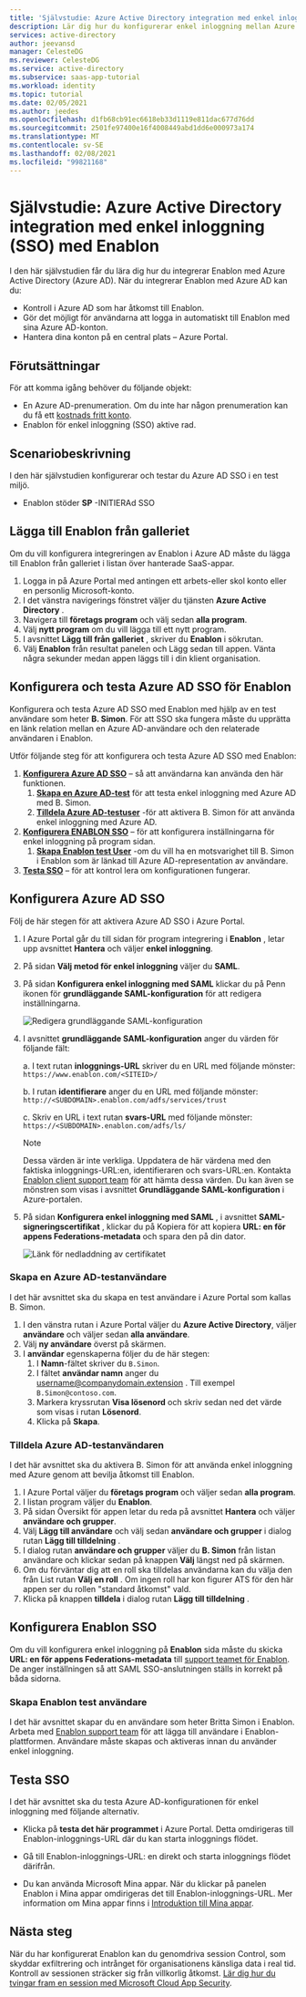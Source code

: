 ```yaml
---
title: 'Självstudie: Azure Active Directory integration med enkel inloggning (SSO) med Enablon | Microsoft Docs'
description: Lär dig hur du konfigurerar enkel inloggning mellan Azure Active Directory och Enablon.
services: active-directory
author: jeevansd
manager: CelesteDG
ms.reviewer: CelesteDG
ms.service: active-directory
ms.subservice: saas-app-tutorial
ms.workload: identity
ms.topic: tutorial
ms.date: 02/05/2021
ms.author: jeedes
ms.openlocfilehash: d1fb68cb91ec6618eb33d1119e811dac677d76dd
ms.sourcegitcommit: 2501fe97400e16f4008449abd1dd6e000973a174
ms.translationtype: MT
ms.contentlocale: sv-SE
ms.lasthandoff: 02/08/2021
ms.locfileid: "99821168"
---
```

# <a name="tutorial-azure-active-directory-single-sign-on-sso-integration-with-enablon"></a>Självstudie: Azure Active Directory integration med enkel inloggning (SSO) med Enablon

I den här självstudien får du lära dig hur du integrerar Enablon med Azure Active Directory (Azure AD). När du integrerar Enablon med Azure AD kan du:

* Kontroll i Azure AD som har åtkomst till Enablon.
* Gör det möjligt för användarna att logga in automatiskt till Enablon med sina Azure AD-konton.
* Hantera dina konton på en central plats – Azure Portal.

## <a name="prerequisites"></a>Förutsättningar

För att komma igång behöver du följande objekt:

* En Azure AD-prenumeration. Om du inte har någon prenumeration kan du få ett [kostnads fritt konto](https://azure.microsoft.com/free/).
* Enablon för enkel inloggning (SSO) aktive rad.

## <a name="scenario-description"></a>Scenariobeskrivning

I den här självstudien konfigurerar och testar du Azure AD SSO i en test miljö.

* Enablon stöder **SP** -INITIERAd SSO

## <a name="adding-enablon-from-the-gallery"></a>Lägga till Enablon från galleriet

Om du vill konfigurera integreringen av Enablon i Azure AD måste du lägga till Enablon från galleriet i listan över hanterade SaaS-appar.

1. Logga in på Azure Portal med antingen ett arbets-eller skol konto eller en personlig Microsoft-konto.
1. I det vänstra navigerings fönstret väljer du tjänsten **Azure Active Directory** .
1. Navigera till **företags program** och välj sedan **alla program**.
1. Välj **nytt program** om du vill lägga till ett nytt program.
1. I avsnittet **Lägg till från galleriet** , skriver du **Enablon** i sökrutan.
1. Välj **Enablon** från resultat panelen och Lägg sedan till appen. Vänta några sekunder medan appen läggs till i din klient organisation.


## <a name="configure-and-test-azure-ad-sso-for-enablon"></a>Konfigurera och testa Azure AD SSO för Enablon

Konfigurera och testa Azure AD SSO med Enablon med hjälp av en test användare som heter **B. Simon**. För att SSO ska fungera måste du upprätta en länk relation mellan en Azure AD-användare och den relaterade användaren i Enablon.

Utför följande steg för att konfigurera och testa Azure AD SSO med Enablon:

1. **[Konfigurera Azure AD SSO](#configure-azure-ad-sso)** – så att användarna kan använda den här funktionen.
    1. **[Skapa en Azure AD-test](#create-an-azure-ad-test-user)** för att testa enkel inloggning med Azure AD med B. Simon.
    1. **[Tilldela Azure AD-testuser](#assign-the-azure-ad-test-user)** -för att aktivera B. Simon för att använda enkel inloggning med Azure AD.
1. **[Konfigurera ENABLON SSO](#configure-enablon-sso)** – för att konfigurera inställningarna för enkel inloggning på program sidan.
    1. **[Skapa Enablon test User](#create-enablon-test-user)** -om du vill ha en motsvarighet till B. Simon i Enablon som är länkad till Azure AD-representation av användare.
1. **[Testa SSO](#test-sso)** – för att kontrol lera om konfigurationen fungerar.

## <a name="configure-azure-ad-sso"></a>Konfigurera Azure AD SSO

Följ de här stegen för att aktivera Azure AD SSO i Azure Portal.

1. I Azure Portal går du till sidan för program integrering i **Enablon** , letar upp avsnittet **Hantera** och väljer **enkel inloggning**.
1. På sidan **Välj metod för enkel inloggning** väljer du **SAML**.
1. På sidan **Konfigurera enkel inloggning med SAML** klickar du på Penn ikonen för **grundläggande SAML-konfiguration** för att redigera inställningarna.

   ![Redigera grundläggande SAML-konfiguration](common/edit-urls.png)

1. I avsnittet **grundläggande SAML-konfiguration** anger du värden för följande fält:

    a. I text rutan **inloggnings-URL** skriver du en URL med följande mönster: `https://www.enablon.com/<SITEID>/`

    b. I rutan **identifierare** anger du en URL med följande mönster: `http://<SUBDOMAIN>.enablon.com/adfs/services/trust`

    c. Skriv en URL i text rutan **svars-URL** med följande mönster: `https://<SUBDOMAIN>.enablon.com/adfs/ls/`

    > [!NOTE]
    > Dessa värden är inte verkliga. Uppdatera de här värdena med den faktiska inloggnings-URL:en, identifieraren och svars-URL:en. Kontakta [Enablon client support team](mailto:ena-dl-ww.it.services@enablon.com) för att hämta dessa värden. Du kan även se mönstren som visas i avsnittet **Grundläggande SAML-konfiguration** i Azure-portalen.

1. På sidan **Konfigurera enkel inloggning med SAML** , i avsnittet **SAML-signeringscertifikat** , klickar du på Kopiera för att kopiera **URL: en för appens Federations-metadata** och spara den på din dator.

    ![Länk för nedladdning av certifikatet](common/copy-metadataurl.png)
### <a name="create-an-azure-ad-test-user"></a>Skapa en Azure AD-testanvändare

I det här avsnittet ska du skapa en test användare i Azure Portal som kallas B. Simon.

1. I den vänstra rutan i Azure Portal väljer du **Azure Active Directory**, väljer **användare** och väljer sedan **alla användare**.
1. Välj **ny användare** överst på skärmen.
1. I **användar** egenskaperna följer du de här stegen:
   1. I **Namn**-fältet skriver du `B.Simon`.  
   1. I fältet **användar namn** anger du username@companydomain.extension . Till exempel `B.Simon@contoso.com`.
   1. Markera kryssrutan **Visa lösenord** och skriv sedan ned det värde som visas i rutan **Lösenord**.
   1. Klicka på **Skapa**.

### <a name="assign-the-azure-ad-test-user"></a>Tilldela Azure AD-testanvändaren

I det här avsnittet ska du aktivera B. Simon för att använda enkel inloggning med Azure genom att bevilja åtkomst till Enablon.

1. I Azure Portal väljer du **företags program** och väljer sedan **alla program**.
1. I listan program väljer du **Enablon**.
1. På sidan Översikt för appen letar du reda på avsnittet **Hantera** och väljer **användare och grupper**.
1. Välj **Lägg till användare** och välj sedan **användare och grupper** i dialog rutan **Lägg till tilldelning** .
1. I dialog rutan **användare och grupper** väljer du **B. Simon** från listan användare och klickar sedan på knappen **Välj** längst ned på skärmen.
1. Om du förväntar dig att en roll ska tilldelas användarna kan du välja den från List rutan **Välj en roll** . Om ingen roll har kon figurer ATS för den här appen ser du rollen "standard åtkomst" vald.
1. Klicka på knappen **tilldela** i dialog rutan **Lägg till tilldelning** .

## <a name="configure-enablon-sso"></a>Konfigurera Enablon SSO

Om du vill konfigurera enkel inloggning på **Enablon** sida måste du skicka **URL: en för appens Federations-metadata** till [support teamet för Enablon](mailto:ena-dl-ww.it.services@enablon.com). De anger inställningen så att SAML SSO-anslutningen ställs in korrekt på båda sidorna.

### <a name="create-enablon-test-user"></a>Skapa Enablon test användare

I det här avsnittet skapar du en användare som heter Britta Simon i Enablon. Arbeta med [Enablon support team](mailto:ena-dl-ww.it.services@enablon.com) för att lägga till användare i Enablon-plattformen. Användare måste skapas och aktiveras innan du använder enkel inloggning.

## <a name="test-sso"></a>Testa SSO 

I det här avsnittet ska du testa Azure AD-konfigurationen för enkel inloggning med följande alternativ. 

* Klicka på **testa det här programmet** i Azure Portal. Detta omdirigeras till Enablon-inloggnings-URL där du kan starta inloggnings flödet. 

* Gå till Enablon-inloggnings-URL: en direkt och starta inloggnings flödet därifrån.

* Du kan använda Microsoft Mina appar. När du klickar på panelen Enablon i Mina appar omdirigeras det till Enablon-inloggnings-URL. Mer information om Mina appar finns i [Introduktion till Mina appar](https://docs.microsoft.com/azure/active-directory/active-directory-saas-access-panel-introduction).


## <a name="next-steps"></a>Nästa steg

När du har konfigurerat Enablon kan du genomdriva session Control, som skyddar exfiltrering och intrånget för organisationens känsliga data i real tid. Kontroll av sessionen sträcker sig från villkorlig åtkomst. [Lär dig hur du tvingar fram en session med Microsoft Cloud App Security](https://docs.microsoft.com/cloud-app-security/proxy-deployment-any-app).



